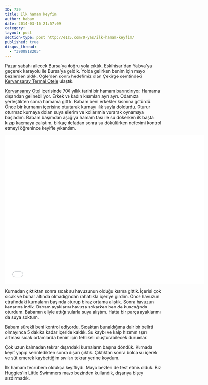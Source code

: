 ```yaml
---
ID: 739
title: İlk hamam keyfim
author: babam
date: 2014-03-16 21:57:09
category:
layout: post
section-type: post http://e1a5.com/0-yas/ilk-hamam-keyfim/
published: true
disqus_thread:
  - "3900818205"
---
```

Pazar sabahı ailecek Bursa'ya doğru yola çıktık. Eskihisar'dan Yalova'ya geçerek karayolu ile Bursa'ya geldik. Yolda gelirken benim için mayo bezlerden aldık. Öğle'den sonra hedefimiz olan Çekirge semtindeki <a href="http://www.booking.com/hotel/tr/kervansaray-termal.html?aid=383020">Kervansaray Termal Otele</a> ulaştık.

<a href="http://www.booking.com/hotel/tr/kervansaray-termal.html?aid=383020">Kervansaray Otel</a> içerisinde 700 yıllık tarihi bir hamam barındırıyor. Hamama dışarıdan gelinebiliyor. Erkek ve kadın kısımları ayrı ayrı. Odamıza yerleştikten sonra hamama gittik. Babam beni erkekler kısmına götürdü. Önce bir kurnanın içerisine oturtarak kurnayı ılık suyla doldurdu. Oturur oturmaz kurnaya dolan suya ellerim ve kollarımla vurarak oynamaya başladım. Babam başımdan aşağıya hamam tası ile su dökerken ilk başta kızıp kaçmaya çalıştım, birkaç defadan sonra su dökülürken nefesimi kontrol etmeyi öğrenince keyifle yıkandım.

<iframe src="//www.youtube.com/embed/V2NCc7aUzUk" width="640" height="480" frameborder="0" allowfullscreen="allowfullscreen"></iframe>

Kurnadan çıktıktan sonra sıcak su havuzunun olduğu kısma gittik. İçerisi çok sıcak ve buhar altında olmadığından rahatlıkla içeriye girdim. Önce havuzun etrafındaki kurnaların başında oturup biraz ortama alıştık. Sonra havuzun kenarına indik. Babam ayaklarını havuza sokarken ben de kuacağında oturdum. Babamın eliyle attığı sularla suya alıştım. Hatta bir parça ayaklarımı da suya soktum.

Babam sürekli beni kontrol ediyordu. Sıcaktan bunaldığıma dair bir belirti olmayınca 5 dakika kadar içeride kaldık. Su kaybı ve kalp hızımın aşırı artması sıcak ortamlarda benim için tehlikeli oluşturabilecek durumlar.

Çok uzun kalmadan tekrar dışarıdaki kurnaların başına döndük. Kurnada keyif yapıp serinledikten sonra dışarı çıktık. Çıktıktan sonra bolca su içerek ve süt emerek kaybettiğim sıvıları tekrar yerine koydum.

İlk hamam tecrübem oldukça keyifliydi. Mayo bezleri de test etmiş olduk. Biz Huggies'in Little Swimmers mayo bezinden kullandık, dışarıya bişey sızdırmadık.
